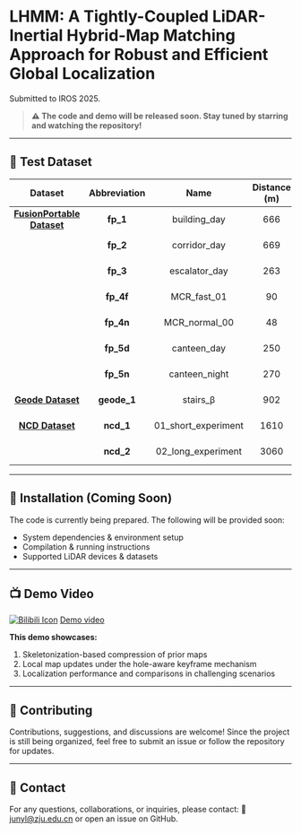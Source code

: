 # **LHMM: A Tightly-Coupled LiDAR-Inertial Hybrid-Map Matching Approach for Robust and Efficient Global Localization**
Submitted to IROS 2025.

> **⚠️ The code and demo will be released soon. Stay tuned by starring and watching the repository!**
---

## 📂 **Test Dataset**
| **Dataset**     | **Abbreviation** | **Name**              | **Distance (m)** | **Prior Map**    | **Scene Type**   |
|:--------------:|:--------------:|:--------------------:|:---------------:|:---------------:|:---------------:|
| **[FusionPortable Dataset](https://fusionportable.github.io/dataset/fusionportable/)**  | **fp_1**       | building_day        | 666             | Leica BLK360    | Campus         |
|                | **fp_2**       | corridor_day       | 669             | Leica BLK360    | Degeneracy     |
|                | **fp_3**       | escalator_day      | 263             | Leica BLK360    | Rapid         |
|                | **fp_4f**      | MCR_fast_01        | 90              | Leica BLK360    | Rapid         |
|                | **fp_4n**      | MCR_normal_00      | 48              | Leica BLK360    | Rapid         |
|                | **fp_5d**      | canteen_day        | 250             | Leica BLK360    | Scene change  |
|                | **fp_5n**      | canteen_night      | 270             | Leica BLK360    | Scene change  |
| **[Geode Dataset](https://github.com/PengYu-Team/GEODE_dataset)** | **geode_1**    | stairs_β           | 902             | Leica RTC360    | Degeneracy     |
| **[NCD Dataset](https://ori-drs.github.io/newer-college-dataset/)** | **ncd_1**       | 01_short_experiment | 1610            | Leica BLK360    | Campus         |
|                | **ncd_2**       | 02_long_experiment  | 3060            | Leica BLK360    | Campus         |




---

## 🔧 **Installation (Coming Soon)**
The code is currently being prepared. The following will be provided soon:
- System dependencies & environment setup
- Compilation & running instructions
- Supported LiDAR devices & datasets

---

## 📺 **Demo Video**
[![Bilibili Icon](https://img.icons8.com/color/18/bilibili.png)](https://www.bilibili.com/video/BV1cu9CYNEDC/) [Demo video](https://www.bilibili.com/video/BV1cu9CYNEDC/)

**This demo showcases:**
1. Skeletonization-based compression of prior maps
2. Local map updates under the hole-aware keyframe mechanism
3. Localization performance and comparisons in challenging scenarios

---

## 🤝 **Contributing**
Contributions, suggestions, and discussions are welcome!
Since the project is still being organized, feel free to submit an issue or follow the repository for updates.

---

## 📧 **Contact**
For any questions, collaborations, or inquiries, please contact: 📩 junyl@zju.edu.cn or open an issue on GitHub.
